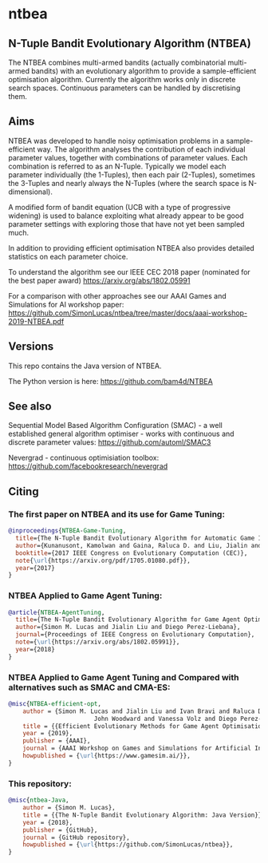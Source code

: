 # ntbea

## N-Tuple Bandit Evolutionary Algorithm (NTBEA)

The NTBEA combines multi-armed bandits (actually combinatorial multi-armed bandits) with an evolutionary 
algorithm to provide a sample-efficient optimisation algorithm.  Currently the algorithm works only in discrete search spaces.
Continuous parameters can be handled by discretising them.

## Aims

NTBEA was developed to handle noisy optimisation problems in a sample-efficient way. The algorithm
analyses the contribution of each individual parameter values, together with combinations of parameter
values.  Each combination is referred to as an N-Tuple.  Typically we model each parameter individually
(the 1-Tuples), then each pair (2-Tuples), sometimes the 3-Tuples and nearly always the N-Tuples
(where the search space is N-dimensional).

A modified form of bandit equation (UCB with a type of progressive widening) is used
to balance exploiting what already appear to be good parameter settings with exploring
those that have not yet been sampled much.

In addition to providing efficient optimisation NTBEA also provides detailed statistics
on each parameter choice.

To understand the algorithm see our IEEE CEC 2018 paper (nominated for the best paper award)
https://arxiv.org/abs/1802.05991

For a comparison with other approaches see our AAAI Games and Simulations for AI workshop paper:
https://github.com/SimonLucas/ntbea/tree/master/docs/aaai-workshop-2019-NTBEA.pdf

## Versions

This repo contains the Java version of NTBEA.

The Python version is here:  https://github.com/bam4d/NTBEA

## See also

Sequential Model Based Algorithm Configuration (SMAC) - a well established general algorithm optimiser - works with continuous
and discrete parameter values:
https://github.com/automl/SMAC3



Nevergrad - continuous optimisiation toolbox:
https://github.com/facebookresearch/nevergrad



## Citing

### The first paper on NTBEA and its use for Game Tuning:

```bibtex
@inproceedings{NTBEA-Game-Tuning,
  title={The N-Tuple Bandit Evolutionary Algorithm for Automatic Game Improvement},
  author={Kunanusont, Kamolwan and Gaina, Raluca D. and Liu, Jialin and Perez-Liebana, Diego and Lucas, Simon M.},
  booktitle={2017 IEEE Congress on Evolutionary Computation (CEC)},
  note{\url{https://arxiv.org/pdf/1705.01080.pdf}},
  year={2017}
}
```
### NTBEA Applied to Game Agent Tuning:

```bibtex
@article{NTBEA-AgentTuning,
  title={The N-Tuple Bandit Evolutionary Algorithm for Game Agent Optimisation},
  author={Simon M. Lucas and Jialin Liu and Diego Perez-Liebana},
  journal={Proceedings of IEEE Congress on Evolutionary Computation},
  note={\url{https://arxiv.org/abs/1802.05991}},
  year={2018}
}
```
### NTBEA Applied to Game Agent Tuning and Compared with alternatives such as SMAC and CMA-ES:

```bibtex
@misc{NTBEA-efficient-opt,
    author = {Simon M. Lucas and Jialin Liu and Ivan Bravi and Raluca D. Gaina and
                        John Woodward and Vanessa Volz and Diego Perez-Liebana},
    title = {{Efficient Evolutionary Methods for Game Agent Optimisation: Model-Based is Best}},
    year = {2019},
    publisher = {AAAI},
    journal = {AAAI Workshop on Games and Simulations for Artificial Intelligence},
    howpublished = {\url{https://www.gamesim.ai/}},
}
```
### This repository:

```bibtex
@misc{ntbea-Java,
    author = {Simon M. Lucas},
    title = {{The N-Tuple Bandit Evolutionary Algorithm: Java Version}},
    year = {2018},
    publisher = {GitHub},
    journal = {GitHub repository},
    howpublished = {\url{https://github.com/SimonLucas/ntbea}},
}
```
